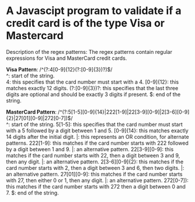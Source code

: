 # A Javascipt program to validate if a credit card is of the type Visa or Mastercard

Description of the regex patterns:
The regex patterns contain regular expressions for Visa and MasterCard credit cards.

**Visa Pattern**: /^(?:4[0-9]{12}(?:[0-9]{3})?)$/  
^: start of the string.  
4: this specifies that the card number must start with a 4.
[0-9]{12}: this matches exactly 12 digits.
(?:[0-9]{3})?: this specifies that the last three digits are optional and should be exactly 3 digits if present.
$: end of the string.

**MasterCard Pattern**: /^(?:5[1-5][0-9]{14}|222[1-9]|22[3-9][0-9]|2[3-6][0-9]{2}|27[01][0-9]|272[0-7])$/  
^: start of the string.
5[1-5]: this specifies that the card number must start with a 5 followed by a digit between 1 and 5.
[0-9]{14}: this matches exactly 14 digits after the initial digit.
|: this represents an OR condition, for alternate patterns.
222[1-9]: this matches if the card number starts with 222 followed by a digit between 1 and 9.
|: an alternative pattern.
22[3-9][0-9]: this matches if the card number starts with 22, then a digit between 3 and 9, then any digit.
|: an alternative pattern.
2[3-6][0-9]{2}: this matches if the card number starts with 2, then a digit between 3 and 6, then two digits.
|: an alternative pattern.
27[01][0-9]: this matches if the card number starts with 27, then either 0 or 1, then any digit.
|: an alternative pattern.
272[0-7]): this matches if the card number starts with 272 then a digit between 0 and 7.
$: end of the string.
